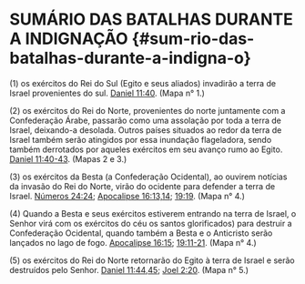 # SUMÁRIO DAS BATALHAS DURANTE A INDIGNAÇÃO {#sum-rio-das-batalhas-durante-a-indigna-o}

​(1) os exércitos do Rei do Sul (Egito e seus aliados) invadirão a terra de Israel provenientes do sul. [Daniel 11:40](http://bibliaonline.com.br/acf/dn/11/40). (Mapa n° 1.)

​(2) os exércitos do Rei do Norte, provenientes do norte juntamente com a Confederação Árabe, passarão como uma assolação por toda a terra de Israel, deixando-a desolada. Outros países situados ao redor da terra de Israel também serão atingidos por essa inundação flageladora, sendo também derrotados por aqueles exércitos em seu avanço rumo ao Egito. [Daniel 11:40-43](http://bibliaonline.com.br/acf/dn/11/40-43). (Mapas 2 e 3.)

​(3) os exércitos da Besta (a Confederação Ocidental), ao ouvirem notícias da invasão do Rei do Norte, virão do ocidente para defender a terra de Israel. [Números 24:24](http://bibliaonline.com.br/acf/nm/24/24); [Apocalipse 16:13,14](http://bibliaonline.com.br/acf/ap/16/13,14); [19:19](http://bibliaonline.com.br/acf/ap/19/19). (Mapa n° 4.)

​(4) Quando a Besta e seus exércitos estiverem entrando na terra de Israel, o Senhor virá com os exércitos do céu os santos glorificados) para destruir a Confederação Ocidental, quando também a Besta e o Anticristo serão lançados no lago de fogo. [Apocalipse 16:15](http://bibliaonline.com.br/acf/ap/16/15); [19:11-21](http://bibliaonline.com.br/acf/ap/19/11-21). (Mapa n° 4.)

​(5) os exércitos do Rei do Norte retornarão do Egito à terra de Israel e serão destruídos pelo Senhor. [Daniel 11:44,45](http://bibliaonline.com.br/acf/dn/11/44,45); [Joel 2:20](http://bibliaonline.com.br/acf/jl/2/20). (Mapa n° 5.)